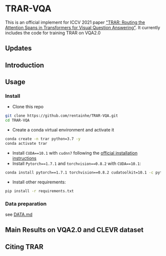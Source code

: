 # TRAR-VQA
This is an official implement for ICCV 2021 paper ["TRAR: Routing the Attention Spans in Transformers for Visual Question Answering"](). It currently includes the code for training TRAR on VQA2.0

## Updates


## Introduction

## Usage
### Install
- Clone this repo
```bash
git clone https://github.com/rentainhe/TRAR-VQA.git
cd TRAR-VQA
```

- Create a conda virtual environment and activate it
```bash
conda create -n trar python=3.7 -y
conda activate trar
```

- Install `CUDA==10.1` with `cudnn7` following the [official installation instructions](https://docs.nvidia.com/cuda/cuda-installation-guide-linux/index.html)
- Install `Pytorch==1.7.1` and `torchvision==0.8.2` with `CUDA==10.1`:
```bash
conda install pytorch==1.7.1 torchvision==0.8.2 cudatoolkit=10.1 -c pytorch
```
- Install other requirements:
```bash
pip install -r requirements.txt
```

### Data preparation
see [DATA.md]()


## Main Results on VQA2.0 and CLEVR dataset

## Citing TRAR